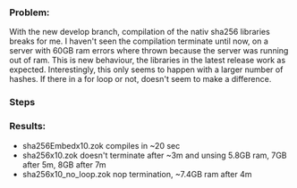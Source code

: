 ### Problem:
With the new develop branch, compilation of the nativ sha256 libraries breaks for me. I haven't seen the compilation terminate until now, on a server with 60GB ram errors where thrown because the server was running out of ram. This is new behaviour, the libraries in the latest release work as expected. Interestingly, this only seems to happen with a larger number of hashes. If there in a for loop or not, doesn't seem to make a difference.

### Steps


### Results:
- sha256Embedx10.zok compiles in ~20 sec
- sha256x10.zok doesn't terminate after ~3m and unsing 5.8GB ram, 7GB after 5m, 8GB after 7m
- sha256x10_no_loop.zok nop termination, ~7.4GB ram after 4m